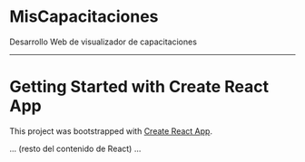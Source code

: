# MisCapacitaciones
Desarrollo Web de visualizador de capacitaciones

---

# Getting Started with Create React App

This project was bootstrapped with [Create React App](https://github.com/facebook/create-react-app).

... (resto del contenido de React) ...
